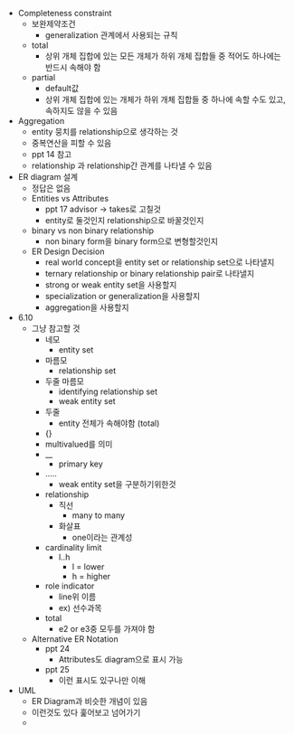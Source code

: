 - Completeness constraint
	- 보완제약조건
		- generalization 관계에서 사용되는 규칙
	- total
		- 상위 개체 집합에 있는 모든 개체가 하위 개체 집합들 중 적어도 하나에는 반드시 속해야 함
	- partial
		- default값
		- 상위 개체 집합에 있는 개체가 하위 개체 집합들 중 하나에 속할 수도 있고, 속하지도 않을 수 있음
- Aggregation
	- entity 뭉치를 relationship으로 생각하는 것
	- 중복연산을 피할 수 있음
	- ppt 14 참고
	- relationship 과 relationship간 관계를 나타낼 수 있음
- ER diagram 설계
	- 정답은 없음
	- Entities vs Attributes
		- ppt 17 advisor -> takes로 고칠것
		- entity로 둘것인지 relationship으로 바꿀것인지
	- binary vs non binary relationship
		- non binary form을 binary form으로 변형할것인지
	- ER Design Decision
		- real world concept을 entity set or relationship set으로 나타낼지
		- ternary relationship or binary relationship pair로 나타낼지
		- strong or weak entity set을 사용할지
		- specialization or generalization을 사용할지
		- aggregation을 사용할지
- 6.10 
	- 그냥 참고할 것
		- 네모
			- entity set
		- 마름모
			- relationship set
		- 두줄 마름모
			- identifying relationship set
			- weak entity set
		- 두줄
			- entity 전체가 속해야함 (total)
		- {}
		- multivalued를 의미
		- __
			- primary key
		- .....
			- weak entity set을 구분하기위한것
		- relationship
			- 직선
				-  many to many
			- 화살표
				- one이라는 관계성
		- cardinality limit
			- l..h
				- l = lower
				- h = higher
		- role indicator
			- line위 이름
			- ex) 선수과목
		- total
			- e2 or e3중 모두를 가져야 함
	- Alternative ER Notation
		- ppt 24
			- Attributes도 diagram으로 표시 가능
		- ppt 25
			- 이런 표시도 있구나만 이해
- UML
	- ER Diagram과 비슷한 개념이 있음
	- 이런것도 있다 훑어보고 넘어가기
	- 